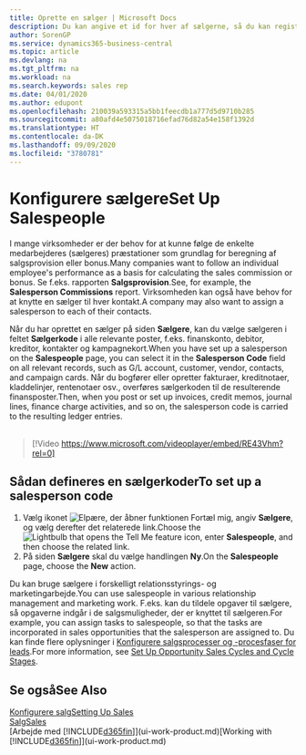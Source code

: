 ```yaml
---
title: Oprette en sælger | Microsoft Docs
description: Du kan angive et id for hver af sælgerne, så du kan registrere sælgerens resultater eller knytte en sælger til en kontakt.
author: SorenGP
ms.service: dynamics365-business-central
ms.topic: article
ms.devlang: na
ms.tgt_pltfrm: na
ms.workload: na
ms.search.keywords: sales rep
ms.date: 04/01/2020
ms.author: edupont
ms.openlocfilehash: 210039a593315a5bb1feecdb1a777d5d9710b285
ms.sourcegitcommit: a80afd4e5075018716efad76d82a54e158f1392d
ms.translationtype: HT
ms.contentlocale: da-DK
ms.lasthandoff: 09/09/2020
ms.locfileid: "3780781"
---
```

# <a name="set-up-salespeople"></a><span data-ttu-id="90acd-103">Konfigurere sælgere</span><span class="sxs-lookup"><span data-stu-id="90acd-103">Set Up Salespeople</span></span>
<span data-ttu-id="90acd-104">I mange virksomheder er der behov for at kunne følge de enkelte medarbejderes (sælgeres) præstationer som grundlag for beregning af salgsprovision eller bonus.</span><span class="sxs-lookup"><span data-stu-id="90acd-104">Many companies want to follow an individual employee's performance as a basis for calculating the sales commission or bonus.</span></span> <span data-ttu-id="90acd-105">Se f.eks. rapporten **Salgsprovision**.</span><span class="sxs-lookup"><span data-stu-id="90acd-105">See, for example, the **Salesperson Commissions** report.</span></span> <span data-ttu-id="90acd-106">Virksomheden kan også have behov for at knytte en sælger til hver kontakt.</span><span class="sxs-lookup"><span data-stu-id="90acd-106">A company may also want to assign a salesperson to each of their contacts.</span></span>

<span data-ttu-id="90acd-107">Når du har oprettet en sælger på siden **Sælgere**, kan du vælge sælgeren i feltet **Sælgerkode** i alle relevante poster, f.eks. finanskonto, debitor, kreditor, kontakter og kampagnekort.</span><span class="sxs-lookup"><span data-stu-id="90acd-107">When you have set up a salesperson on the **Salespeople** page, you can select it in the **Salesperson Code** field on all relevant records, such as G/L account, customer, vendor, contacts, and campaign cards.</span></span> <span data-ttu-id="90acd-108">Når du bogfører eller opretter fakturaer, kreditnotaer, kladdelinjer, rentenotaer osv., overføres sælgerkoden til de resulterende finansposter.</span><span class="sxs-lookup"><span data-stu-id="90acd-108">Then, when you post or set up invoices, credit memos, journal lines, finance charge activities, and so on, the salesperson code is carried to the resulting ledger entries.</span></span>
<br><br>  
> [!Video https://www.microsoft.com/videoplayer/embed/RE43Vhm?rel=0]

## <a name="to-set-up-a-salesperson-code"></a><span data-ttu-id="90acd-109">Sådan defineres en sælgerkoder</span><span class="sxs-lookup"><span data-stu-id="90acd-109">To set up a salesperson code</span></span>
1. <span data-ttu-id="90acd-110">Vælg ikonet ![Elpære, der åbner funktionen Fortæl mig](media/ui-search/search_small.png "Fortæl mig, hvad du vil foretage dig"), angiv **Sælgere**, og vælg derefter det relaterede link.</span><span class="sxs-lookup"><span data-stu-id="90acd-110">Choose the ![Lightbulb that opens the Tell Me feature](media/ui-search/search_small.png "Tell me what you want to do") icon, enter **Salespeople**, and then choose the related link.</span></span>
2. <span data-ttu-id="90acd-111">På siden **Sælgere** skal du vælge handlingen **Ny**.</span><span class="sxs-lookup"><span data-stu-id="90acd-111">On the **Salespeople** page, choose the **New** action.</span></span>

<span data-ttu-id="90acd-112">Du kan bruge sælgere i forskelligt relationsstyrings- og marketingarbejde.</span><span class="sxs-lookup"><span data-stu-id="90acd-112">You can use salespeople in various relationship management and marketing work.</span></span> <span data-ttu-id="90acd-113">F.eks. kan du tildele opgaver til sælgere, så opgaverne indgår i de salgsmuligheder, der er knyttet til sælgeren.</span><span class="sxs-lookup"><span data-stu-id="90acd-113">For example, you can assign tasks to salespeople, so that the tasks are incorporated in sales opportunities that the salesperson are assigned to.</span></span> <span data-ttu-id="90acd-114">Du kan finde flere oplysninger i [Konfigurere salgsprocesser og -procesfaser for leads](marketing-how-setup-opportunity-sales-cycles-stages.md).</span><span class="sxs-lookup"><span data-stu-id="90acd-114">For more information, see [Set Up Opportunity Sales Cycles and Cycle Stages](marketing-how-setup-opportunity-sales-cycles-stages.md).</span></span>

## <a name="see-also"></a><span data-ttu-id="90acd-115">Se også</span><span class="sxs-lookup"><span data-stu-id="90acd-115">See Also</span></span>
[<span data-ttu-id="90acd-116">Konfigurere salg</span><span class="sxs-lookup"><span data-stu-id="90acd-116">Setting Up Sales</span></span>](sales-setup-sales.md)  
[<span data-ttu-id="90acd-117">Salg</span><span class="sxs-lookup"><span data-stu-id="90acd-117">Sales</span></span>](sales-manage-sales.md)  
<span data-ttu-id="90acd-118">[Arbejde med [!INCLUDE[d365fin](includes/d365fin_md.md)]](ui-work-product.md)</span><span class="sxs-lookup"><span data-stu-id="90acd-118">[Working with [!INCLUDE[d365fin](includes/d365fin_md.md)]](ui-work-product.md)</span></span>  
